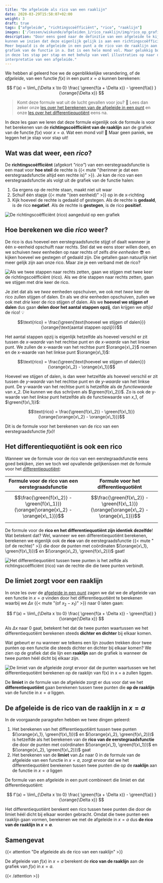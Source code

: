 ```yaml
---
title: "De afgeleide als rico van een raaklijn"
date: 2020-03-29T15:58:07+02:00
weight: 3
draft: true
tags: ["afgeleide", "richtingscoëfficiënt", "rico", "raaklijn"]
images: ['/lessen/wiskunde/afgeleiden_1/rico_raaklijn/img/rico_op_grafiek.png', '/lessen/wiskunde/afgeleiden_1/rico_raaklijn/img/rico_evenredig_met_stap.png', '/lessen/wiskunde/afgeleiden_1/rico_raaklijn/img/difquot_als_rico.png', '/lessen/wiskunde/afgeleiden_1/rico_raaklijn/img/limiet_raaklijn.png']
description: "Door eens goed naar de definitie van een afgeleide te kijken,
kunnen we inzien dat deze eigenlijk gelijk is aan een richtingscoëfficiënt.
Meer bepaald is de afgeleide in een punt a de rico van de raaklijn aan de
grafiek van de functie in a. Dat is een hele mond vol. Maar gelukkig bouwen we
in deze les stap per stap en met behulp van veel illustraties op naar deze
interpretatie van een afgeleide."
---
```


We hebben al geleerd hoe we de ogenblikkelijke verandering, of de _afgeleide_,
van een functie $f(x)$ in een punt $x = a$ kunnen berekenen:

$$ f'(a) = \lim\_{\Delta x \to 0} \frac{ \green{f(a + \Delta x)} - \green{f(a)} }{\orange{\Delta x}} $$

> Komt deze formule wat uit de lucht gevallen voor jou? 🤨 Lees dan zeker onze
> [les over het berekenen van de afgeleide in een punt](afgeleide) en onze
> [les over het differentiequotiënt](differentiequotient) eens na.

In deze les gaan we leren dat deze formule eigenlijk ook de formule is voor het
berekenen van de **richtingscoëfficiënt van de raaklijn** aan de grafiek van de
functie $f(x)$ voor $x = a$. Wat een mond vol! 🤯 Maar geen paniek, we leggen
het je stap voor stap uit!

## Wat was dat weer, een _rico_?

De **richtingscoëfficiënt** (afgekort _"rico"_) van een eerstegraadsfunctie
is een maat voor **hoe steil** de rechte is
{{< mute "(herinner je dat een eerstegraadsfunctie altijd een rechte is)" >}}.
Je kan de rico van een eerstegraadsfunctie als volgt uit de grafiek van de
functie halen:

1. Ga ergens op de rechte staan, maakt niet uit waar
2. Schuif één stapje {{< mute "(een eenheid)" >}} op in de x-richting
3. Kijk hoeveel de rechte is gedaald of gestegen. Als de rechte is **gedaald**,
   is de rico **negatief**. Als de rechte is **gestegen**, is de rico
   **positief**.

![De richtingscoëfficiënt (rico) aangeduid op een grafiek](img/rico_op_grafiek.png)

## Hoe berekenen we die _rico_ weer?

De rico is dus hoeveel een eerstegraadsfunctie stijgt of daalt wanneer je één
x-eenheid opschuift naar rechts. Stel dat we eens stoer willen doen, en we
schuiven _twee_ eenheden op naar rechts of zelfs _drie eenheden_ 😎 en kijken
hoeveel we gestegen of gedaald zijn. Die getallen gaan natuurlijk niet meer
gelijk zijn aan onze rico. Maar zie je een verband met de rico?

![Als we twee stappen naar rechts zetten, gaan we stijgen met twee keer de richtingscoëfficiënt (rico). Als we drie stappen naar rechts zetten, gaan we stijgen met drie keer de rico.](img/rico_evenredig_met_stap.png)

Je ziet dat als we _twee_ eenheden opschuiven, we ook met _twee_ keer de rico
zullen stijgen of dalen. En als we _drie_ eenheden opschuiven, zullen we ook
met _drie_ keer de rico stijgen of dalen. Als we **hoeveel we stijgen of
dalen** dus gaan **delen door het aantal stappen opzij**, dan krijgen we
_altijd_ de rico! 💡

$$\text{rico} = \frac{\green{\text{hoeveel we stijgen of dalen}}}{\orange{\text{aantal stappen opzij}}}$$

Het aantal stappen opzij is eigenlijk hetzelfde als hoeveel verschil er zit
tussen de _x-waarde_ van het rechtse punt en de _x-waarde_ van het linkse punt.
We zullen de x-waarde van het rechtse punt $\orange{x\_2}$ noemen en de
x-waarde van het linkse punt $\orange{x\_1}$:

$$\text{rico} = \frac{\green{\text{hoeveel we stijgen of dalen}}}{\orange{x\_2} - \orange{x\_1}}$$

Hoeveel we stijgen of dalen, is dan weer hetzelfde als hoeveel verschil er zit
tussen de _y-waarde_ van het rechtse punt en de _y-waarde_ van het linkse punt.
De y-waarde van het rechtse punt is hetzelfde als de _functiewaarde_ van
$x\_2$. Die kunnen we dus schrijven als $\green{f(x\_2)}$. Zo is ook de
y-waarde van het _linkse_ punt hetzelfde als de functiewaarde van $x\_1$, of
$\green{f(x\_1)}$:

$$\text{rico} = \frac{\green{f(x\_2)} - \green{f(x\_1)}}{\orange{\orange{x\_2} - \orange{x\_1}}}$$

Dit is de formule voor het berekenen van de rico van een eerstegraadsfunctie
$f(x)$!

## Het differentiequotiënt is ook een rico

Wanneer we de formule voor de rico van een eerstegraadsfunctie eens goed
bekijken, zien we toch wel opvallende gelijkenissen met de formule voor het
[differentiequotiënt](differentiequotient):

| Formule voor de rico van een eerstegraadsfunctie                                     | Formule voor het differentiequotiënt                                                 |
| ------------------------------------------------------------------------------------ | ------------------------------------------------------------------------------------ |
| $$\frac{\green{f(x\_2)} - \green{f(x\_1)}}{\orange{\orange{x\_2} - \orange{x\_1}}}$$ | $$\frac{\green{f(x\_2)} - \green{f(x\_1)}}{\orange{\orange{x\_2} - \orange{x\_1}}}$$ |

De formule voor de **rico en het differentiequotiënt zijn identiek dezelfde**!
Wat betekent dat? Wel, wanneer we een differentiequotiënt berekenen, berekenen
we eigenlijk ook de **rico** van de eerstegraadsfunctie
{{< mute "(of de rechte)" >}} die door de punten met coördinaten
$(\orange{x\_1}, \green{f(x\_1)})$ en $(\orange{x\_2}, \green{f(x\_2)})$ gaat!

![Het differentiequotiënt tussen twee punten is het zelfde als richtingscoëfficiënt (rico) van de rechte die die twee punten verbindt.](img/difquot_als_rico.png)

## De limiet zorgt voor een raaklijn

In onze les over de [afgeleide in een punt](afgeleide) zagen we dat we de
afgeleide van een functie in $x = a$ vinden door het differentiequotiënt
te berekenen waarbij we $\Delta x$ {{< mute "(of $x_2 - x_1$)" >}} naar $0$
laten gaan:

$$ f'(a) = \lim\_{\Delta x \to 0} \frac{ \green{f(a + \Delta x)} - \green{f(a)} }{\orange{\Delta x}} $$

Als $\Delta x$ naar $0$ gaat, betekent het dat de twee punten waartussen we het
differentiequotiënt berekenen steeds **dichter en dichter** bij elkaar komen.

Wat gebeurt er nu wanneer we telkens een lijn zouden trekken door twee punten
op een functie die steeds dichter en dichter bij elkaar komen? We zien op de
grafiek dat die lijn een **raaklijn** aan de grafiek is wanneer de twee punten
héél dicht bij elkaar zijn.

![De limiet van de afgeleide zorgt ervoor dat de punten waartussen we het differentiequotiënt berekenen op de raaklijn van f(x) in x = a zullen liggen.](img/limiet_raaklijn.png)

De **limiet** in de formule van de afgeleide zorgt er dus voor dat we het
**differentiequotiënt** gaan berekenen tussen twee punten die **op de
raaklijn** van de functie in $x = a$ liggen.

## De afgeleide is de rico van de raaklijn in $x = a$

In de voorgaande paragrafen hebben we twee dingen geleerd:

1. Het berekenen van het differentiequotiënt tussen twee punten
   $(\orange{x\_1}, \green{f(x\_1)})$ en $(\orange{x\_2}, \green{f(x\_2)})$ is
   hetzelfde als het berekenen van de **rico van de eerstegraadsfunctie** die
   door de punten met coördinaten $(\orange{x\_1}, \green{f(x\_1)})$ en
   $(\orange{x\_2}, \green{f(x\_2)})$ gaat
2. Het berekenen van de **limiet** van $\Delta x$ naar $0$ in de formule van de
   afgeleide van een functie in $x = a$, zorgt ervoor dat we het
   differentiequotiënt berekenen tussen twee punten die op de **raaklijn** aan
   de functie in $x = a$ liggen

De formule van een afgeleide in een punt combineert die limiet en dat
differentiequotiënt:

$$ f'(a) = \lim\_{\Delta x \to 0} \frac{ \green{f(a + \Delta x)} - \green{f(a)} }{\orange{\Delta x}} $$

Het differentiequotiënt berekent een rico tussen twee punten die door de limiet
héél dicht bij elkaar worden gebracht. Omdat die twee punten een raaklijn gaan
vormen, berekenen we met de afgeleide in $x = a$ dus **de rico van de raaklijn
in $x = a$**.

## Samengevat

{{< attention "De afgeleide als de rico van een raaklijn" >}}

De afgeleide van $f(x)$ in $x = a$ berekent de **rico van de raaklijn** aan de
grafiek van $f(x)$ in $x = a$.

{{< /attention >}}

